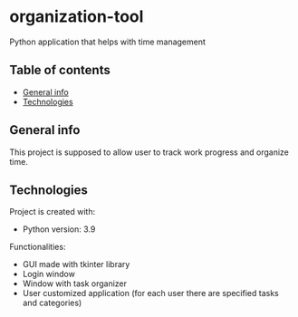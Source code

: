 # organization-tool
Python application that helps with time management

## Table of contents
* [General info](#general-info)
* [Technologies](#technologies)

## General info
This project is supposed to allow user to track work progress and organize time.
	
## Technologies
Project is created with:
* Python version: 3.9

Functionalities:
- GUI made with tkinter library
- Login window
- Window with task organizer
- User customized application (for each user there are specified tasks and categories) 

